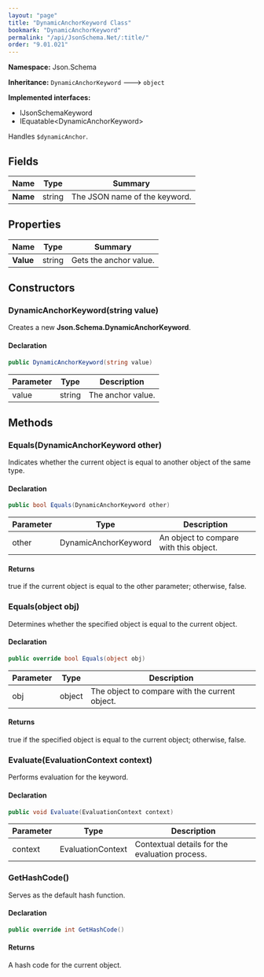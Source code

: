 ```yaml
---
layout: "page"
title: "DynamicAnchorKeyword Class"
bookmark: "DynamicAnchorKeyword"
permalink: "/api/JsonSchema.Net/:title/"
order: "9.01.021"
---
```

**Namespace:** Json.Schema

**Inheritance:**
`DynamicAnchorKeyword`
 🡒 
`object`

**Implemented interfaces:**

- IJsonSchemaKeyword
- IEquatable\<DynamicAnchorKeyword\>

Handles `$dynamicAnchor`.

## Fields

| Name | Type | Summary |
|---|---|---|
| **Name** | string | The JSON name of the keyword. |

## Properties

| Name | Type | Summary |
|---|---|---|
| **Value** | string | Gets the anchor value. |

## Constructors

### DynamicAnchorKeyword(string value)

Creates a new **Json.Schema.DynamicAnchorKeyword**.

#### Declaration

```c#
public DynamicAnchorKeyword(string value)
```

| Parameter | Type | Description |
|---|---|---|
| value | string | The anchor value. |


## Methods

### Equals(DynamicAnchorKeyword other)

Indicates whether the current object is equal to another object of the same type.

#### Declaration

```c#
public bool Equals(DynamicAnchorKeyword other)
```

| Parameter | Type | Description |
|---|---|---|
| other | DynamicAnchorKeyword | An object to compare with this object. |


#### Returns

true if the current object is equal to the <paramref name="other">other</paramref> parameter; otherwise, false.

### Equals(object obj)

Determines whether the specified object is equal to the current object.

#### Declaration

```c#
public override bool Equals(object obj)
```

| Parameter | Type | Description |
|---|---|---|
| obj | object | The object to compare with the current object. |


#### Returns

true if the specified object  is equal to the current object; otherwise, false.

### Evaluate(EvaluationContext context)

Performs evaluation for the keyword.

#### Declaration

```c#
public void Evaluate(EvaluationContext context)
```

| Parameter | Type | Description |
|---|---|---|
| context | EvaluationContext | Contextual details for the evaluation process. |


### GetHashCode()

Serves as the default hash function.

#### Declaration

```c#
public override int GetHashCode()
```


#### Returns

A hash code for the current object.

